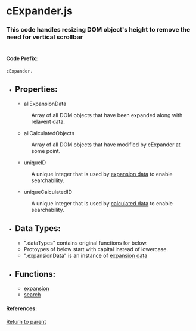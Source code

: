 # <a name="title"/> cExpander.js
### <a name="description"/> This code handles resizing DOM object's height to remove the need for vertical scrollbar
#

#### <a name="codeprefix"/> Code Prefix:
    cExpander.  

* <a name="properties"/> <h2> Properties: </h2>

  * <a name="allexpansiondata"/> allExpansionData <p style="padding-left: 20px;"> Array of all DOM objects that have been expanded along with relavent data. </p>

  * <a name="allcalculatedobjects"/> allCalculatedObjects <p style="padding-left: 20px;"> Array of all DOM objects that have modified by cExpander at some point. </p>

  * <a name="uniqueid"/> uniqueID <p style="padding-left: 20px;"> A unique integer that is used by [expansion data](#expansiondata) to enable searchability. </p>

  * <a name="uniquecalculatedid"/> uniqueCalculatedID <p style="padding-left: 20px;"> A unique integer that is used by [calculated data](#calculateddata) to enable searchability. </p>

* <a name="datatypes"/> <h2> Data Types: </h2>

	* ".dataTypes" contains original functions for below.
	* Protoypes of below start with capital instead of lowercase.
	* ".expansionData" is an instance of [expansion data]()

* <a name="functions"/> <h2> Functions: </h2>

  * [expansion](./Markdowns/expansion.md)
  * [search](./Markdowns/search.md)

#### References: 
  
[Return to parent](/README.md)